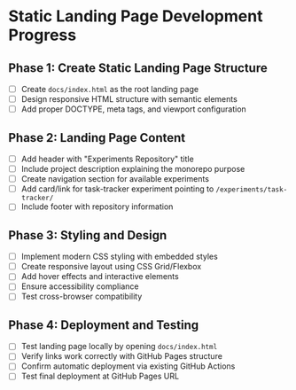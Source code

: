 # Static Landing Page Development Progress

## Phase 1: Create Static Landing Page Structure
- [ ] Create `docs/index.html` as the root landing page
- [ ] Design responsive HTML structure with semantic elements
- [ ] Add proper DOCTYPE, meta tags, and viewport configuration

## Phase 2: Landing Page Content
- [ ] Add header with "Experiments Repository" title
- [ ] Include project description explaining the monorepo purpose
- [ ] Create navigation section for available experiments
- [ ] Add card/link for task-tracker experiment pointing to `/experiments/task-tracker/`
- [ ] Include footer with repository information

## Phase 3: Styling and Design
- [ ] Implement modern CSS styling with embedded styles
- [ ] Create responsive layout using CSS Grid/Flexbox
- [ ] Add hover effects and interactive elements
- [ ] Ensure accessibility compliance
- [ ] Test cross-browser compatibility

## Phase 4: Deployment and Testing
- [ ] Test landing page locally by opening `docs/index.html`
- [ ] Verify links work correctly with GitHub Pages structure
- [ ] Confirm automatic deployment via existing GitHub Actions
- [ ] Test final deployment at GitHub Pages URL
